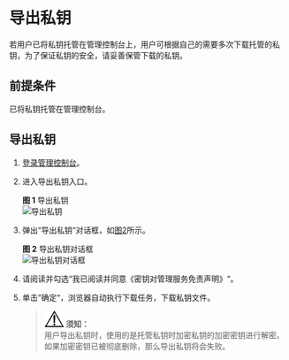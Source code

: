 # 导出私钥<a name="dew_01_0082"></a>

若用户已将私钥托管在管理控制台上，用户可根据自己的需要多次下载托管的私钥，为了保证私钥的安全，请妥善保管下载的私钥。

## 前提条件<a name="section394444118811"></a>

已将私钥托管在管理控制台。

## 导出私钥<a name="section32931144183915"></a>

1.  [登录管理控制台](https://console.huaweicloud.com)。
2.  进入导出私钥入口。

    **图 1**  导出私钥<a name="fig793161525013"></a>  
    ![](figures/导出私钥.png "导出私钥")

3.  弹出“导出私钥“对话框，如[图2](#f704b6a279532488994495fe0ba649283)所示。

    **图 2**  导出私钥对话框<a name="f704b6a279532488994495fe0ba649283"></a>  
    ![](figures/导出私钥对话框.png "导出私钥对话框")

4.  请阅读并勾选“我已阅读并同意《密钥对管理服务免责声明》“。
5.  单击“确定“，浏览器自动执行下载任务，下载私钥文件。

    >![](public_sys-resources/icon-notice.gif) **须知：**   
    >用户导出私钥时，使用的是托管私钥时加密私钥的加密密钥进行解密。如果加密密钥已被彻底删除，那么导出私钥将会失败。  


